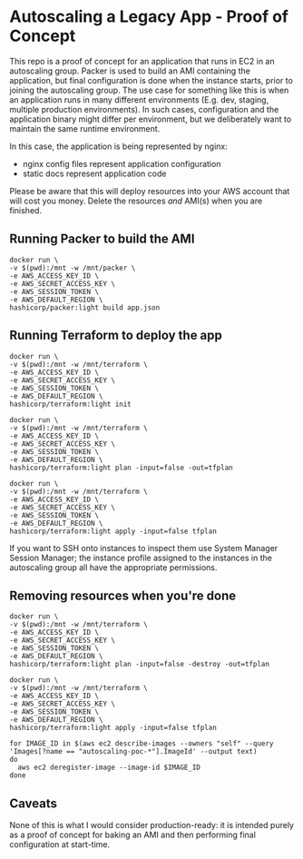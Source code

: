 # Autoscaling a Legacy App - Proof of Concept  

This repo is a proof of concept for an application that runs in EC2 in an autoscaling group. Packer is used to build an AMI containing the application, but final configuration is done when the instance starts, prior to joining the autoscaling group. The use case for something like this is when an application runs in many different environments (E.g. dev, staging, multiple production environments). In such cases, configuration and the application binary might differ per environment, but we deliberately want to maintain the same runtime environment.

In this case, the application is being represented by nginx:  
* nginx config files represent application configuration  
* static docs represent application code  

Please be aware that this will deploy resources into your AWS account that will cost you money. Delete the resources *and* AMI(s) when you are finished.

## Running Packer to build the AMI

```
docker run \
-v $(pwd):/mnt -w /mnt/packer \
-e AWS_ACCESS_KEY_ID \
-e AWS_SECRET_ACCESS_KEY \
-e AWS_SESSION_TOKEN \
-e AWS_DEFAULT_REGION \
hashicorp/packer:light build app.json
```

## Running Terraform to deploy the app
```
docker run \
-v $(pwd):/mnt -w /mnt/terraform \
-e AWS_ACCESS_KEY_ID \
-e AWS_SECRET_ACCESS_KEY \
-e AWS_SESSION_TOKEN \
-e AWS_DEFAULT_REGION \
hashicorp/terraform:light init

docker run \
-v $(pwd):/mnt -w /mnt/terraform \
-e AWS_ACCESS_KEY_ID \
-e AWS_SECRET_ACCESS_KEY \
-e AWS_SESSION_TOKEN \
-e AWS_DEFAULT_REGION \
hashicorp/terraform:light plan -input=false -out=tfplan

docker run \
-v $(pwd):/mnt -w /mnt/terraform \
-e AWS_ACCESS_KEY_ID \
-e AWS_SECRET_ACCESS_KEY \
-e AWS_SESSION_TOKEN \
-e AWS_DEFAULT_REGION \
hashicorp/terraform:light apply -input=false tfplan
```

If you want to SSH onto instances to inspect them use System Manager Session Manager; the instance profile assigned to the instances in the autoscaling group all have the appropriate permissions.

## Removing resources when you're done

```
docker run \
-v $(pwd):/mnt -w /mnt/terraform \
-e AWS_ACCESS_KEY_ID \
-e AWS_SECRET_ACCESS_KEY \
-e AWS_SESSION_TOKEN \
-e AWS_DEFAULT_REGION \
hashicorp/terraform:light plan -input=false -destroy -out=tfplan

docker run \
-v $(pwd):/mnt -w /mnt/terraform \
-e AWS_ACCESS_KEY_ID \
-e AWS_SECRET_ACCESS_KEY \
-e AWS_SESSION_TOKEN \
-e AWS_DEFAULT_REGION \
hashicorp/terraform:light apply -input=false tfplan

for IMAGE_ID in $(aws ec2 describe-images --owners "self" --query 'Images[?name == "autoscaling-poc-*"].ImageId' --output text)
do
  aws ec2 deregister-image --image-id $IMAGE_ID
done
```

## Caveats

None of this is what I would consider production-ready: it is intended purely as a proof of concept for baking an AMI and then performing final configuration at start-time.